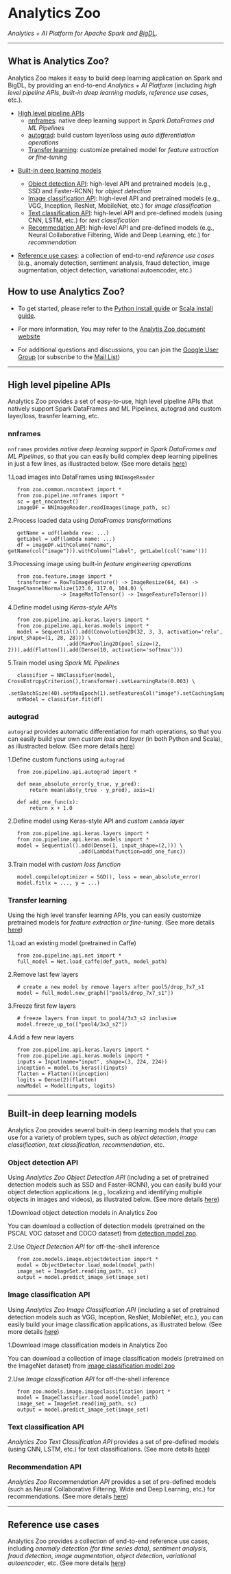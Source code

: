 
# <font size="6">Analytics Zoo</font>
*Analytics + AI Platform for Apache Spark and [BigDL](https://bigdl-project.github.io/master/#whitepaper/).*

---
## What is Analytics Zoo?
Analytics Zoo makes it easy to build deep learning application on Spark and BigDL, by providing an end-to-end *Analytics + AI Platform* (including *high level pipeline APIs*, *built-in deep learning models*, *reference use cases*, etc.).

 * [High level pipeline APIs](#high-level-pipeline-apis)
    * [nnframes](#nnframes): native deep learning support in *Spark DataFrames and ML Pipelines*
    * [autograd](#autograd): build custom layer/loss using *auto differentiation operations* 
    * [Transfer learning](#transfer-learning): customize pretained model for *feature extraction or fine-tuning*
  
 - [Built-in deep learning models](#built-in-deep-learning-models)
    - [Object detection API](#object-detection-api): high-level API and pretrained models (e.g., SSD and Faster-RCNN) for *object detection*
    - [Image classification API](#image-classification-api): high-level API and pretrained models (e.g., VGG, Inception, ResNet, MobileNet, etc.) for *image classification*
    - [Text classification API](#text-classification-api): high-level API and pre-defined models (using CNN, LSTM, etc.) for *text classification*
    - [Recommedation API](#recommendation-api): high-level API and pre-defined models (e.g., Neural Collaborative Filtering, Wide and Deep Learning, etc.) for *recommendation*
  
 - [Reference use cases](#reference-use-cases): a collection of end-to-end *reference use cases* (e.g., anomaly detection, sentiment analysis, fraud detection, image augmentation, object detection, variational autoencoder, etc.)

## How to use Analytics Zoo?
- To get started, please refer to the [Python install guide](https://analytics-zoo.github.io/master/#PythonUserGuide/install/) or [Scala install guide](https://analytics-zoo.github.io/master/#ScalaUserGuide/install/).

- For more information, You may refer to the [Analytis Zoo document website](https://analytics-zoo.github.io/)

- For additional questions and discussions, you can join the [Google User Group](https://groups.google.com/forum/#!forum/bigdl-user-group) (or subscribe to the [Mail List](bigdl-user-group+subscribe@googlegroups.com)) 

---
## High level pipeline APIs
Analytics Zoo provides a set of easy-to-use, high level pipeline APIs that natively support Spark DataFrames and ML Pipelines, autograd and custom layer/loss, trasnfer learning, etc.

### nnframes
`nnframes` provides *native deep learning support in Spark DataFrames and ML Pipelines*, so that you can easily build complex deep learning pipelines in just a few lines, as illustracted below. (See more details [here](ProgrammingGuide/nnframes.md))

 1.Load images into DataFrames using `NNImageReader`

```
   from zoo.common.nncontext import *
   from zoo.pipeline.nnframes import *
   sc = get_nncontext()
   imageDF = NNImageReader.readImages(image_path, sc)
```

 2.Process loaded data using *DataFrames transformations*

```
   getName = udf(lambda row: ...)
   getLabel = udf(lambda name: ...)
   df = imageDF.withColumn("name", getName(col("image"))).withColumn("label", getLabel(col('name')))
```

 3.Processing image using built-in *feature engineering operations*
   
```
   from zoo.feature.image import *
   transformer = RowToImageFeature() -> ImageResize(64, 64) -> ImageChannelNormalize(123.0, 117.0, 104.0) \
                 -> ImageMatToTensor() -> ImageFeatureToTensor())
```

 4.Define model using *Keras-style APIs*
  
```
   from zoo.pipeline.api.keras.layers import *
   from zoo.pipeline.api.keras.models import *
   model = Sequential().add(Convolution2D(32, 3, 3, activation='relu', input_shape=(1, 28, 28))) \
                   .add(MaxPooling2D(pool_size=(2, 2))).add(Flatten()).add(Dense(10, activation='softmax')))
```

 5.Train model using *Spark ML Pipelines*
```
   classifier = NNClassifier(model, CrossEntropyCriterion(),transformer).setLearningRate(0.003) \
                   .setBatchSize(40).setMaxEpoch(1).setFeaturesCol("image").setCachingSample(False)
   nnModel = classifier.fit(df)
```
   
### autograd
`autograd` provides automatic differentiation for math operations, so that you can easily build your own *custom loss and layer* (in both Python and Scala), as illustracted below. (See more details [here](ProgrammingGuide/autograd.md))

 1.Define custom functions using `autograd`

```
   from zoo.pipeline.api.autograd import *
   
   def mean_absolute_error(y_true, y_pred):
       return mean(abs(y_true - y_pred), axis=1)
   
   def add_one_func(x):
       return x + 1.0
```

 2.Define model using Keras-style API and *custom `Lambda` layer*

```
   from zoo.pipeline.api.keras.layers import *
   from zoo.pipeline.api.keras.models import *
   model = Sequential().add(Dense(1, input_shape=(2,))) \
                       .add(Lambda(function=add_one_func))
```

 3.Train model with *custom loss function*

```
   model.compile(optimizer = SGD(), loss = mean_absolute_error)
   model.fit(x = ..., y = ...)
```

### Transfer learning
Using the high level transfer learning APIs, you can easily customize pretrained models for *feature extraction or fine-tuning*. (See more details [here](ProgrammingGuide/transferlearning.md))

 1.Load an existing model (pretrained in Caffe)
   
```
   from zoo.pipeline.api.net import *
   full_model = Net.load_caffe(def_path, model_path)
```

 2.Remove last few layers

```
   # create a new model by remove layers after pool5/drop_7x7_s1
   model = full_model.new_graph(["pool5/drop_7x7_s1"])
```

 3.Freeze first few layers

```
   # freeze layers from input to pool4/3x3_s2 inclusive
   model.freeze_up_to(["pool4/3x3_s2"])
```

 4.Add a few new layers

```
   from zoo.pipeline.api.keras.layers import *
   from zoo.pipeline.api.keras.models import *
   inputs = Input(name="input", shape=(3, 224, 224))
   inception = model.to_keras()(inputs)
   flatten = Flatten()(inception)
   logits = Dense(2)(flatten)
   newModel = Model(inputs, logits)
```

---
## Built-in deep learning models
Analytics Zoo provides several built-in deep learning models that you can use for a variety of problem types, such as *object detection*, *image classification*, *text classification*, *recommendation*, etc.

### Object detection API
Using *Analytics Zoo Object Detection API* (including a set of pretrained detection models such as SSD and Faster-RCNN), you can easily build your object detection applications (e.g., localizing and identifying multiple objects in images and videos), as illustrated below. (See more details [here](ProgrammingGuide/object-detection.md))

 1.Download object detection models in Analytics Zoo

   You can download a collection of detection models (pretrained on the PSCAL VOC dataset and COCO dataset) from [detection model zoo](ProgrammingGuide/object-detection.md#download-link).

 2.Use *Object Detection API* for off-the-shell inference

```
   from zoo.models.image.objectdetection import *
   model = ObjectDetector.load_model(model_path)
   image_set = ImageSet.read(img_path, sc)
   output = model.predict_image_set(image_set)
```

### Image classification API
Using *Analytics Zoo Image Classification API* (including a set of pretrained detection models such as VGG, Inception, ResNet, MobileNet,  etc.), you can easily build your image classification applications, as illustrated below. (See more details [here](ProgrammingGuide/image-classification.md))

 1.Download image classification models in Analytics Zoo

   You can download a collection of image classification models (pretrained on the ImageNet dataset) from [image classification model zoo](ProgrammingGuide/image-classification.md#download-link)

 2.Use *Image classification API* for off-the-shell inference

```
   from zoo.models.image.imageclassification import *
   model = ImageClassifier.load_model(model_path)
   image_set = ImageSet.read(img_path, sc)
   output = model.predict_image_set(image_set)
```

### Text classification API

*Analytics Zoo Text Classification API* provides a set of pre-defined models (using CNN, LSTM, etc.) for text classifications. (See more details [here](ProgrammingGuide/text-classification.md))

### Recommendation API

*Analytics Zoo Recommendation API* provides a set of pre-defined models (such as Neural Collaborative Filtering, Wide and Deep Learning, etc.) for recommendations. (See more details [here](ProgrammingGuide/recommendation.md))

---
## Reference use cases
Analytics Zoo provides a collection of end-to-end reference use cases, including *anomaly detection (for time series data)*, *sentiment analysis*, *fraud detection*, *image augmentation*, *object detection*, *variational autoencoder*, etc. (See more details [here](ProgrammingGuide/usercases-overview.md))



















































